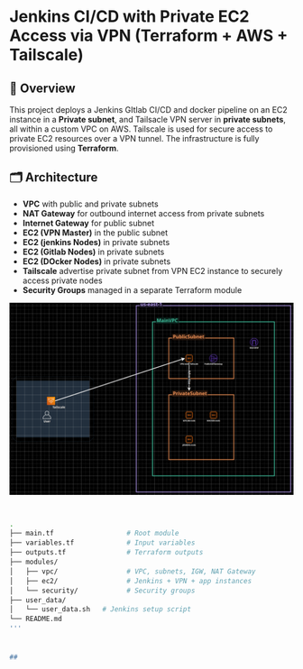 # Jenkins CI/CD with Private EC2 Access via VPN (Terraform + AWS + Tailscale)

## 📌 Overview

This project deploys a Jenkins GItlab CI/CD and docker pipeline on an EC2 instance in a **Private subnet**, and Tailsacle VPN server in **private subnets**, all within a custom VPC on AWS. Tailscale is used for secure access to private EC2 resources over a VPN tunnel. The infrastructure is fully provisioned using **Terraform**.


## 🗂️ Architecture

- **VPC** with public and private subnets
- **NAT Gateway** for outbound internet access from private subnets
- **Internet Gateway** for public subnet
- **EC2 (VPN Master)** in the public subnet
- **EC2 (jenkins Nodes)** in private subnets
- **EC2 (Gitlab Nodes)** in private subnets
- **EC2 (DOcker Nodes)** in private subnets 
- **Tailscale** advertise private subnet from VPN EC2 instance to securely access private nodes
- **Security Groups** managed in a separate Terraform module

![Architecture Diagram](./diagram/network-diagram.png)
#
```bash
.
├── main.tf                  # Root module
├── variables.tf             # Input variables
├── outputs.tf               # Terraform outputs
├── modules/
│   ├── vpc/                 # VPC, subnets, IGW, NAT Gateway
│   ├── ec2/                 # Jenkins + VPN + app instances
│   └── security/            # Security groups
├── user_data/
│   └── user_data.sh   # Jenkins setup script
└── README.md
'''


##